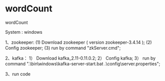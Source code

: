 # wordCount
wordCount

System : windows 


1、zookeeper:
  (1) Download zookeeper ( version zookeeper-3.4.14 );
  (2) Config zookeeper;
  (3) run by command "zkServer.cmd";

2、kafka：
  1） Download kafka_2.11-0.11.0.2;
  2） Config kafka;
  3） run by command ".\bin\windows\kafka-server-start.bat .\config\server.properties";
  
3、run code 





